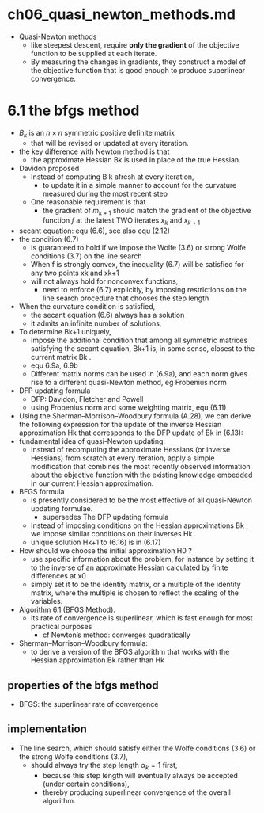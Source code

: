 # ch06_quasi_newton_methods.md

* Quasi-Newton methods
  * like steepest descent,
    require **only the gradient** of the objective function to be supplied at each iterate.
  * By measuring the changes in gradients, they
    construct a model of the objective function that is good enough to
    produce superlinear convergence.

# 6.1 the bfgs method
* $B_k$ is an $n \times n$ symmetric positive definite matrix
  * that will be revised or updated at every iteration.
* the key difference with Newton method is that
  * the approximate Hessian Bk is used in place of the true Hessian.
* Davidon proposed
  * Instead of computing B k afresh at every iteration,
    * to update it in a
      simple manner to account for the curvature measured during the most recent step
  * One reasonable requirement is that
    * the gradient of $m_{k+1}$ should match the
      gradient of the objective function $f$ at the latest TWO iterates $x_k$ and $x_{k+1}$
* secant equation: equ (6.6), see also equ (2.12)
* the condition (6.7)
  * is guaranteed to hold if we impose the Wolfe (3.6) or strong
    Wolfe conditions (3.7) on the line search
  * When f is strongly convex, the inequality (6.7)
    will be satisfied for any two points xk and xk+1
  * will not always hold for nonconvex functions,
    * need to enforce (6.7) explicitly, by imposing restrictions on
      the line search procedure that chooses the step length
* When the curvature condition is satisfied,
  * the secant equation (6.6) always has a solution
  * it admits an infinite number of solutions,
* To determine Bk+1 uniquely,
  * impose the additional condition that among all symmetric matrices
    satisfying the secant equation, Bk+1 is,
    in some sense, closest to the current matrix Bk .
  * equ 6.9a, 6.9b
  * Different matrix norms can be used in (6.9a), and
    each norm gives rise to a different quasi-Newton method,
    eg Frobenius norm
* DFP updating formula
  * DFP: Davidon, Fletcher and Powell
  * using Frobenius norm and some weighting matrix, equ (6.11)
* Using the Sherman–Morrison–Woodbury formula (A.28),
  we can derive the following expression for the update of the inverse
  Hessian approximation Hk that corresponds to the DFP update of Bk in (6.13):
* fundamental idea of quasi-Newton updating:
  * Instead of recomputing the approximate Hessians (or inverse Hessians) from scratch at every iteration,
    apply a simple
    modification that combines the most recently observed information about the objective
    function with the existing knowledge embedded in our current Hessian approximation.
* BFGS formula
  * is presently considered to be the most effective of all quasi-Newton updating formulae.
    * supersedes The DFP updating formula
  * Instead of imposing conditions on the Hessian approximations Bk , we
    impose similar conditions on their inverses Hk .
  * unique solution Hk+1 to (6.16) is in (6.17)
* How should we choose the initial approximation H0 ?
  * use specific information about the problem, for instance
    by setting it to the inverse of an approximate Hessian calculated by finite differences at x0
  * simply set it to be the identity matrix, or a multiple of the identity matrix,
    where the multiple is chosen to reflect the scaling of the variables.
* Algorithm 6.1 (BFGS Method).
  * its rate of convergence is superlinear, which is fast enough for most practical purposes
    * cf Newton’s method: converges quadratically
* Sherman–Morrison–Woodbury formula:
  * to derive a version of the BFGS algorithm that works with the Hessian approximation Bk rather than Hk

## properties of the bfgs method
* BFGS: the superlinear rate of convergence

## implementation
* The line search, which should satisfy either the Wolfe conditions (3.6) or the strong Wolfe conditions (3.7),
  * should always try the step length $\alpha_k = 1$ first,
    * because this step length will eventually always be accepted (under certain conditions),
    * thereby producing superlinear convergence of the overall algorithm.
